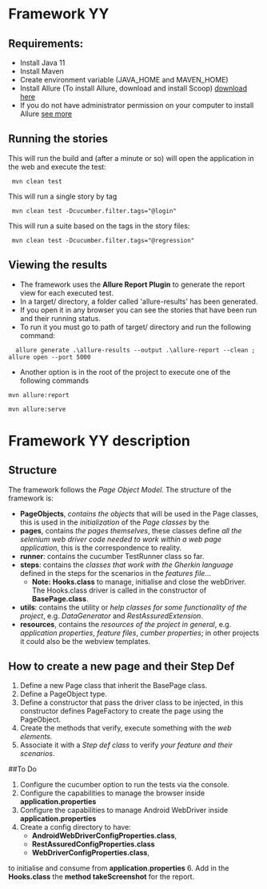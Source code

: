 # Framework YY

## Requirements:

[comment]: <> (* Install appium server &#40;For Linux you can use the image **Appium-linux-1.18.3.AppImage** from https://github.com/appium/appium-desktop/releases or install via npm **"npm install -g appium"**&#41;)

[comment]: <> (* Install adb manager &#40;to emulate devices&#41;, you can have it with android studio)

[comment]: <> (    * Command for linux to see the list names of devices **emulator -list-avds**)

[comment]: <> (    * Command for linux to start the device **emulator -avd device_name**)
* Install Java 11
* Install Maven
* Create environment variable (JAVA_HOME and MAVEN_HOME)
* Install Allure (To install Allure, download and install Scoop) [download here](https://docs.qameta.io/allure/#_installing_a_commandline)
* If you do not have administrator permission on your computer to install Allure [see more](https://github.com/ScoopInstaller/Install#for-admin)

[comment]: <> (    * **You must point to this path so you can work with the devices:**  )

[comment]: <> (        * export ANDROID_SDK_HOME=/user.dir/Android/Sdk)

[comment]: <> (        * export PATH=${PATH}:$ANDROID_SDK_HOME/emulator:$ANDROID_SDK_HOME/tools:$PATH**)
[comment]: <> (        * export PATH=${PATH}:$ANDROID_SDK_HOME/emulator:$ANDROID_SDK_HOME/tools:$PATH**)


## Running the stories
This will run the build and (after a minute or so) will open the application in the web and execute the test:

```shell
 mvn clean test
```

This will run a single story by tag

```shell
 mvn clean test -Dcucumber.filter.tags="@login"
```

This will run a suite based on the tags in the story files:

```shell
 mvn clean test -Dcucumber.filter.tags="@regression"
```

## Viewing the results

* The framework uses the **Allure Report Plugin** to generate the report view for each executed test.
* In a target/ directory, a folder called 'allure-results' has been generated.
* If you open it in any browser you can see the stories that have been run and their running status.
* To run it you must go to path of target/ directory and run the following command:
```shell
  allure generate .\allure-results --output .\allure-report --clean ; allure open --port 5000
```
* Another option is in the root of the project to execute one of the following commands
```shell
mvn allure:report
```
```shell
mvn allure:serve
```

# Framework YY description

## Structure

The framework follows the *Page Object Model*. The structure of the framework is:

- **PageObjects**, *contains the objects* that will be used in the Page classes, this is used in the *initialization* of the *Page classes* by the
- **pages**, contains *the pages themselves*, these classes define *all the selenium web driver code needed to work within a web page application*, this is the correspondence to reality.
- **runner**: contains the cucumber TestRunner class so far.
- **steps**: contains the *classes that work with the Gherkin language* defined in the steps for the scenarios in the *features file*...
    - **Note:** **Hooks.class** to manage, initialise and close the webDriver. The Hooks.class driver is called in the constructor of **BasePage.class**.
- **utils**: contains the utility or *help classes for some functionality of the project*, e.g. *DataGenerator* and *RestAssuredExtension*.
- **resources**, contains the *resources of the project in general*, e.g. *application properties*, *feature files*, *cumber properties*; in other projects it could also be the webview templates.

## How to create a new page and their Step Def

1. Define a new Page class that inherit the BasePage class.
2. Define a PageObject type.
3. Define a constructor that pass the driver class to be injected, in this constructor defines PageFactory to create the page using the PageObject.
4. Create the methods that verify, execute something with the *web elements.*
5. Associate it with a *Step def class* to verify *your feature and their scenarios*.

##To Do
1. Configure the cucumber option to run the tests via the console.
2. Configure the capabilities to manage the browser inside **application.properties**
3. Configure the capabilities to manage Android WebDriver inside **application.properties**
4. Create a config directory to have:
   * **AndroidWebDriverConfigProperties.class**,
   * **RestAssuredConfigProperties.class**
   * **WebDriverConfigProperties.class**, 

to initialise and consume from **application.properties**
6. Add in the **Hooks.class** the **method takeScreenshot** for the report.